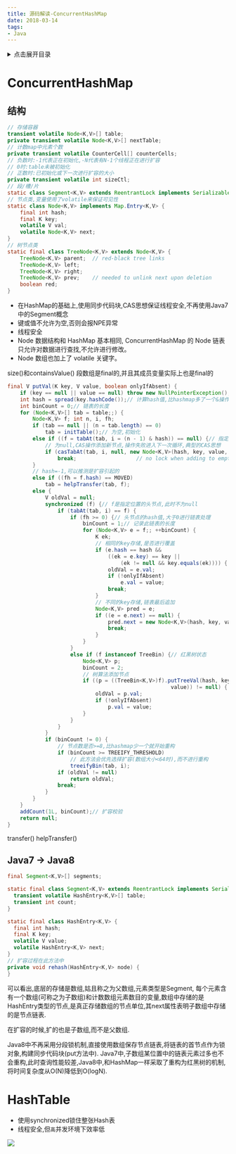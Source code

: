 ```yaml
---
title: 源码解读-ConcurrentHashMap
date: 2018-03-14
tags:
- Java
---
```

<details>
<summary>点击展开目录</summary>
<!-- TOC -->

- [ConcurrentHashMap](#concurrenthashmap)
    - [结构](#结构)
    - [Java7 -> Java8](#java7---java8)
- [HashTable](#hashtable)

<!-- /TOC -->
</details>

# ConcurrentHashMap

## 结构

```Java
// 存储容器
transient volatile Node<K,V>[] table;
private transient volatile Node<K,V>[] nextTable;
// 计数map中元素个数
private transient volatile CounterCell[] counterCells;
// 负数时:-1代表正在初始化,-N代表有N-1个线程正在进行扩容
// 0时:table未被初始化
// 正数时:已初始化或下一次进行扩容的大小
private transient volatile int sizeCtl;
// 段/槽/片
static class Segment<K,V> extends ReentrantLock implements Serializable {}
// 节点类,变量使用了volatile来保证可见性
static class Node<K,V> implements Map.Entry<K,V> {
    final int hash;
    final K key;
    volatile V val;
    volatile Node<K,V> next;
}
// 树节点类
static final class TreeNode<K,V> extends Node<K,V> {
    TreeNode<K,V> parent;  // red-black tree links
    TreeNode<K,V> left;
    TreeNode<K,V> right;
    TreeNode<K,V> prev;    // needed to unlink next upon deletion
    boolean red;
}
```

* 在HashMap的基础上,使用同步代码块,CAS思想保证线程安全,不再使用Java7中的Segment概念
* 键或值不允许为空,否则会报NPE异常
* 线程安全
* Node 数据结构和 HashMap 基本相同, ConcurrentHashMap 的 Node 链表只允许对数据进行查找,不允许进行修改。
* Node 数组也加上了 volatile 关键字。


size()和containsValue()
段数组是final的,并且其成员变量实际上也是final的


```Java
final V putVal(K key, V value, boolean onlyIfAbsent) {
    if (key == null || value == null) throw new NullPointerException();
    int hash = spread(key.hashCode());// 计算hash值,比hashmap多了一个&操作
    int binCount = 0;// 链表的长度
    for (Node<K,V>[] tab = table;;) {
        Node<K,V> f; int n, i, fh;
        if (tab == null || (n = tab.length) == 0)
            tab = initTable();// 为空,初始化
        else if ((f = tabAt(tab, i = (n - 1) & hash)) == null) {// 指定位置的节点的第一个节点
            // 为null,CAS操作添加新节点,操作失败进入下一次循环,典型的CAS思想
            if (casTabAt(tab, i, null, new Node<K,V>(hash, key, value, null)))
                break;                   // no lock when adding to empty bin
        }
        // hash=-1,可以推测是扩容引起的
        else if ((fh = f.hash) == MOVED)
            tab = helpTransfer(tab, f);
        else {
            V oldVal = null;
            synchronized (f) {// f是指定位置的头节点,此时不为null
                if (tabAt(tab, i) == f) {
                    if (fh >= 0) {// 头节点的hash值,大于0进行链表处理
                        binCount = 1;// 记录此链表的长度
                        for (Node<K,V> e = f;; ++binCount) {
                            K ek;
                            // 相同的key存储,是否进行覆盖
                            if (e.hash == hash &&
                                ((ek = e.key) == key ||
                                    (ek != null && key.equals(ek)))) {
                                oldVal = e.val;
                                if (!onlyIfAbsent)
                                    e.val = value;
                                break;
                            }
                            // 不同的key存储,链表最后追加
                            Node<K,V> pred = e;
                            if ((e = e.next) == null) {
                                pred.next = new Node<K,V>(hash, key, value, null);
                                break;
                            }
                        }
                    }
                    else if (f instanceof TreeBin) {// 红黑树状态
                        Node<K,V> p;
                        binCount = 2;
                        // 树算法添加节点
                        if ((p = ((TreeBin<K,V>)f).putTreeVal(hash, key,
                                                    value)) != null) {
                            oldVal = p.val;
                            if (!onlyIfAbsent)
                                p.val = value;
                        }
                    }
                }
            }
            if (binCount != 0) {
                // 节点数是否>=8,比hashmap少一个就开始重构
                if (binCount >= TREEIFY_THRESHOLD)
                    // 此方法会优先选择扩容(数组大小<64时),而不进行重构
                    treeifyBin(tab, i);
                if (oldVal != null)
                    return oldVal;
                break;
            }
        }
    }
    addCount(1L, binCount);// 扩容校验
    return null;
}
```

transfer()
helpTransfer()


## Java7 -> Java8

```Java
final Segment<K,V>[] segments;

static final class Segment<K,V> extends ReentrantLock implements Serializable {
  transient volatile HashEntry<K,V>[] table;
  transient int count;
}

static final class HashEntry<K,V> {
  final int hash;
  final K key;
  volatile V value;
  volatile HashEntry<K,V> next;
}
// 扩容过程在此方法中
private void rehash(HashEntry<K,V> node) {
}
```

可以看出,底层的存储是数组,姑且称之为父数组,元素类型是Segment,
每个元素含有一个数组(可称之为子数组)和计数数组元素数目的变量,数组中存储的是HashEntry类型的节点,是真正存储数组的节点单位,其next属性表明子数组中存储的是节点链表.

在扩容的时候,扩的也是子数组,而不是父数组.

Java8中不再采用分段锁机制,直接使用数组保存节点链表,将链表的首节点作为锁对象,构建同步代码块(put方法中).
Java7中,子数组某位置中的链表元素过多也不会重构,此时查询性能较差,Java8中,和HashMap一样采取了重构为红黑树的机制,将时间复杂度从O(N)降低到O(logN).

# HashTable

* 使用synchronized锁住整张Hash表
* 线程安全,但`高`并发环境下效率低

[![](https://static.segmentfault.com/v-5b1df2a7/global/img/creativecommons-cc.svg)](https://creativecommons.org/licenses/by-nc-nd/4.0/)
